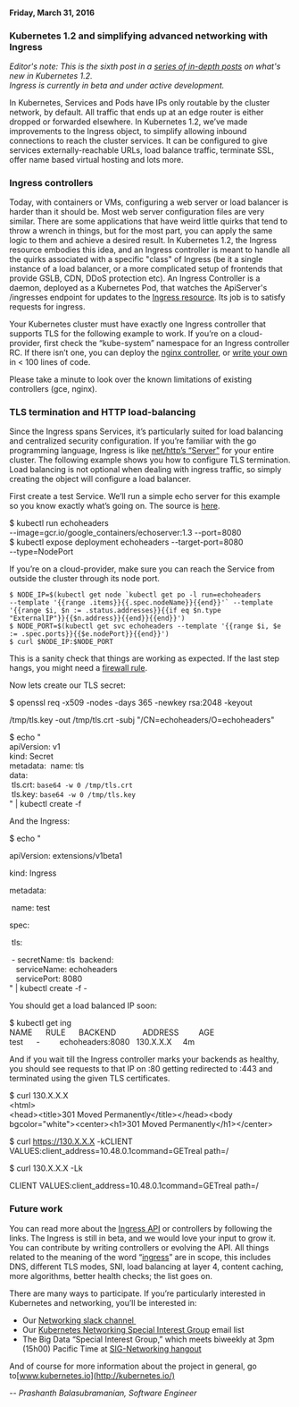 #### Friday, March 31, 2016 
### Kubernetes 1.2 and simplifying advanced networking with Ingress 
_Editor's note: This is the sixth post in a [series of in-depth posts](http://blog.kubernetes.io/2016/03/five-days-of-kubernetes-12.html) on what's new in Kubernetes 1.2.&nbsp;_  
_Ingress is currently in beta and under active development.&nbsp;_  
  
In Kubernetes, Services and Pods have IPs only routable by the cluster network, by default. All traffic that ends up at an edge router is either dropped or forwarded elsewhere. In Kubernetes 1.2, we’ve made improvements to the Ingress object, to simplify allowing inbound connections to reach the cluster services. It can be configured to give services externally-reachable URLs, load balance traffic, terminate SSL, offer name based virtual hosting and lots more.  
  

### Ingress controllers&nbsp;
Today, with containers or VMs, configuring a web server or load balancer is harder than it should be. Most web server configuration files are very similar. There are some applications that have weird little quirks that tend to throw a wrench in things, but for the most part, you can apply the same logic to them and achieve a desired result. In Kubernetes 1.2, the Ingress resource embodies this idea, and an Ingress controller is meant to handle all the quirks associated with a specific "class" of Ingress (be it a single instance of a load balancer, or a more complicated setup of frontends that provide GSLB, CDN, DDoS protection etc). An Ingress Controller is a daemon, deployed as a Kubernetes Pod, that watches the ApiServer's /ingresses endpoint for updates to the [Ingress resource](http://kubernetes.io/docs/user-guide/ingress/). Its job is to satisfy requests for ingress.  
  
Your Kubernetes cluster must have exactly one Ingress controller that supports TLS for the following example to work. If you’re on a cloud-provider, first check the “kube-system” namespace for an Ingress controller RC. If there isn’t one, you can deploy the [nginx controller](https://github.com/kubernetes/contrib/tree/master/ingress/controllers/nginx), or [write your own](https://github.com/kubernetes/contrib/tree/master/ingress/controllers#writing-an-ingress-controller) in \< 100 lines of code.  
  
Please take a minute to look over the known limitations of existing controllers (gce, nginx).  
  

### 

### TLS termination and HTTP load-balancing&nbsp;
Since the Ingress spans Services, it’s particularly suited for load balancing and centralized security configuration. If you’re familiar with the go programming language, Ingress is like [net/http’s “Server”](https://golang.org/pkg/net/http/#Server) for your entire cluster. The following example shows you how to configure TLS termination. Load balancing is not optional when dealing with ingress traffic, so simply creating the object will configure a load balancer.  
  
First create a test Service. We’ll run a simple echo server for this example so you know exactly what’s going on. The source is [here](https://github.com/kubernetes/contrib/tree/master/ingress/echoheaders).  
  
$ kubectl run echoheaders&nbsp;  
--image=gcr.io/google\_containers/echoserver:1.3 --port=8080  
$ kubectl expose deployment echoheaders --target-port=8080&nbsp;  
--type=NodePort  
  
If you’re on a cloud-provider, make sure you can reach the Service from outside the cluster through its node port.  

```
$ NODE_IP=$(kubectl get node `kubectl get po -l run=echoheaders 
--template '{{range .items}}{{.spec.nodeName}}{{end}}'` --template
'{{range $i, $n := .status.addresses}}{{if eq $n.type 
"ExternalIP"}}{{$n.address}}{{end}}{{end}}')
$ NODE_PORT=$(kubectl get svc echoheaders --template '{{range $i, $e 
:= .spec.ports}}{{$e.nodePort}}{{end}}')
$ curl $NODE_IP:$NODE_PORT
```
This is a sanity check that things are working as expected. If the last step hangs, you might need a [firewall rule](https://github.com/kubernetes/contrib/blob/master/ingress/controllers/gce/BETA_LIMITATIONS.md#creating-the-firewall-rule-for-glbc-health-checks).  
  
Now lets create our TLS secret:  
  
$ openssl req -x509 -nodes -days 365 -newkey rsa:2048 -keyout&nbsp;  

/tmp/tls.key -out /tmp/tls.crt -subj "/CN=echoheaders/O=echoheaders"

$ echo "  
apiVersion: v1  
kind: Secret  
metadata:
 &nbsp;name: tls  
data:  
 &nbsp;tls.crt: `base64 -w 0 /tmp/tls.crt`  
 &nbsp;tls.key: `base64 -w 0 /tmp/tls.key`  
" | kubectl create -f   
  
And the Ingress:  
  

$ echo "

apiVersion: extensions/v1beta1

kind: Ingress

metadata:

 &nbsp;name: test

spec:

 &nbsp;tls:

 &nbsp;- secretName: tls
 &nbsp;backend:  
 &nbsp;&nbsp;&nbsp;serviceName: echoheaders  
 &nbsp;&nbsp;&nbsp;servicePort: 8080  
" | kubectl create -f -  
  
You should get a load balanced IP soon:  
  
$ kubectl get ing   
NAME &nbsp;&nbsp;&nbsp;&nbsp;&nbsp;RULE &nbsp;&nbsp;&nbsp;&nbsp;&nbsp;BACKEND &nbsp;&nbsp;&nbsp;&nbsp;&nbsp;&nbsp;&nbsp;&nbsp;&nbsp;&nbsp;&nbsp;ADDRESS &nbsp;&nbsp;&nbsp;&nbsp;&nbsp;&nbsp;&nbsp;&nbsp;AGE  
test &nbsp;&nbsp;&nbsp;&nbsp;&nbsp;- &nbsp;&nbsp;&nbsp;&nbsp;&nbsp;&nbsp;&nbsp;&nbsp;echoheaders:8080 &nbsp;&nbsp;130.X.X.X &nbsp;&nbsp; &nbsp;4m  
  
And if you wait till the Ingress controller marks your backends as healthy, you should see requests to that IP on :80 getting redirected to :443 and terminated using the given TLS certificates.  
  
$ curl 130.X.X.X  
\<html\>  
\<head\>\<title\>301 Moved Permanently\</title\>\</head\>\<body bgcolor="white"\>\<center\>\<h1\>301 Moved Permanently\</h1\>\</center\>  
  
  

$ curl https://130.X.X.X -kCLIENT VALUES:client\_address=10.48.0.1command=GETreal path=/  
  

$ curl 130.X.X.X -Lk

CLIENT VALUES:client\_address=10.48.0.1command=GETreal path=/

### 

###   

### Future work&nbsp;
You can read more about the [Ingress API](http://kubernetes.io/docs/user-guide/ingress/) or controllers by following the links. The Ingress is still in beta, and we would love your input to grow it. You can contribute by writing controllers or evolving the API. All things related to the meaning of the word “[ingress](https://www.google.com/webhp?sourceid=chrome-instant&ion=1&espv=2&ie=UTF-8#q=ingress%20meaning)” are in scope, this includes DNS, different TLS modes, SNI, load balancing at layer 4, content caching, more algorithms, better health checks; the list goes on.  
  
There are many ways to participate. If you’re particularly interested in Kubernetes and networking, you’ll be interested in:  

- Our [Networking slack channel&nbsp;](https://kubernetes.slack.com/messages/sig-network/)
- Our [Kubernetes Networking Special Interest Group](https://groups.google.com/forum/#!forum/kubernetes-sig-network) email list&nbsp;
- The Big Data “Special Interest Group,” which meets biweekly at 3pm (15h00) Pacific Time at [SIG-Networking hangout](https://zoom.us/j/5806599998)&nbsp;
  
And of course for more information about the project in general, go to[www.kubernetes.io](http://kubernetes.io/)  
  
-- _Prashanth Balasubramanian, Software Engineer_